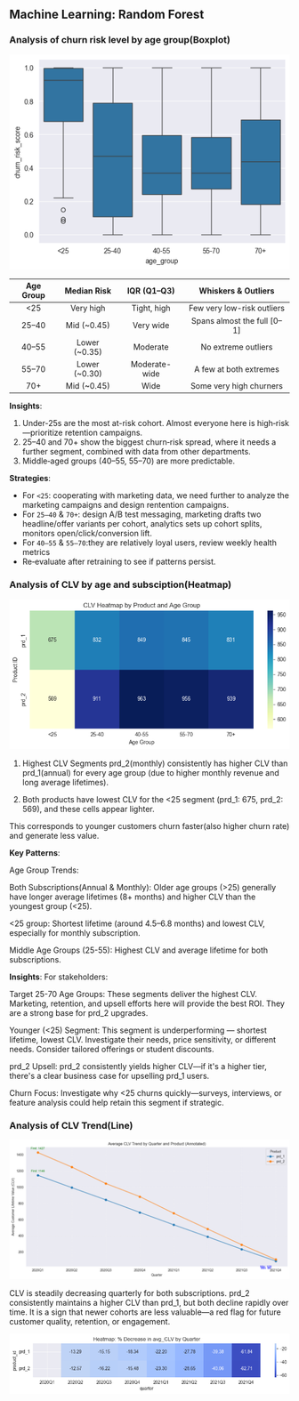 ## Machine Learning: Random Forest

### Analysis of churn risk level by age group(Boxplot)

![Churn Risk by Age Group](plots/churn_risk_level.png)

| Age Group |   Median Risk   |   IQR (Q1–Q3)   |     Whiskers & Outliers      |
|:---------:|:---------------:|:---------------:|:----------------------------:|
|   <25     |    Very high    |  Tight, high    | Few very low-risk outliers   |
|  25–40    | Mid (~0.45)     |  Very wide      | Spans almost the full [0–1]  |
|  40–55    | Lower (~0.35)   |  Moderate       | No extreme outliers          |
|  55–70    | Lower (~0.30)   | Moderate-wide   | A few at both extremes       |
|   70+     | Mid (~0.45)     |  Wide           | Some very high churners      |

**Insights**:

1. Under-25s are the most at-risk cohort. Almost everyone here is high‐risk—prioritize retention campaigns.
2. 25–40 and 70+ show the biggest churn‐risk spread, where it needs a further segment, combined with data from other departments. 
3. Middle‐aged groups (40–55, 55–70) are more predictable.

**Strategies**:
- For `<25`: cooperating with marketing data, we need further to analyze the marketing campaigns and design rentention campaigns.  
- For `25–40` & `70+`: design A/B test messaging, marketing drafts two headline/offer variants per cohort, analytics sets up cohort splits, monitors open/click/conversion lift.
- For `40–55` & `55–70`:they are relatively loyal users, review weekly health metrics 
- Re‐evaluate after retraining to see if patterns persist.

### Analysis of  CLV by age and subsciption(Heatmap)

![CLV by Age and Subscriptions](plots/CLV_product_age.png)

1. Highest CLV Segments
prd_2(monthly) consistently has higher CLV than prd_1(annual) for every age group (due to higher monthly revenue and long average lifetimes).

2. Both products have lowest CLV for the <25 segment (prd_1: 675, prd_2: 569), and these cells appear lighter.

This corresponds to younger customers churn faster(also higher churn rate) and generate less value.

**Key Patterns**:

Age Group Trends:

Both Subscriptions(Annual & Monthly): Older age groups (>25) generally have longer average lifetimes (8+ months) and higher CLV than the youngest group (<25).

<25 group: Shortest lifetime (around 4.5–6.8 months) and lowest CLV, especially for monthly subscription.

Middle Age Groups (25-55): Highest CLV and average lifetime for both subscriptions.

**Insights**:
For stakeholders:

Target 25-70 Age Groups: These segments deliver the highest CLV. Marketing, retention, and upsell efforts here will provide the best ROI. They are a strong base for prd_2 upgrades.

Younger (<25) Segment: This segment is underperforming — shortest lifetime, lowest CLV. Investigate their needs, price sensitivity, or different needs. Consider tailored offerings or student discounts.  

prd_2 Upsell: prd_2 consistently yields higher CLV—if it's a higher tier, there's a clear business case for upselling prd_1 users.

Churn Focus: Investigate why <25 churns quickly—surveys, interviews, or feature analysis could help retain this segment if strategic.


### Analysis of CLV Trend(Line)

![CLV Trend](plots/Trend_clv.png)

CLV is steadily decreasing quarterly for both subscriptions.
prd_2 consistently maintains a higher CLV than prd_1, but both decline rapidly over time.
It is a sign that newer cohorts are less valuable—a red flag for future customer quality, retention, or engagement.

![CLV Quarter Trend](plots/CLV_heatmap.png)
